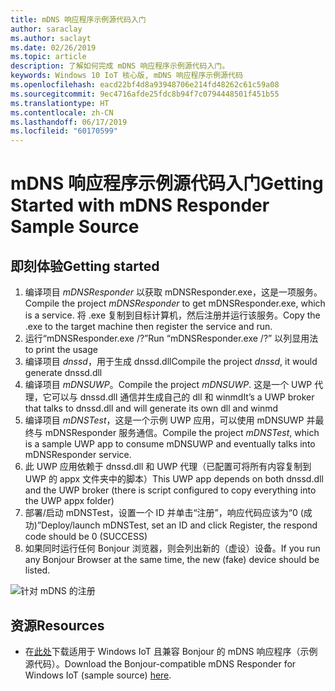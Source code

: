 ```yaml
---
title: mDNS 响应程序示例源代码入门
author: saraclay
ms.author: saclayt
ms.date: 02/26/2019
ms.topic: article
description: 了解如何完成 mDNS 响应程序示例源代码入门。
keywords: Windows 10 IoT 核心版, mDNS 响应程序示例源代码
ms.openlocfilehash: eacd22bf4d8a93948706e214fd48262c61c59a08
ms.sourcegitcommit: 9ec4716afde25fdc8b94f7c0794448501f451b55
ms.translationtype: HT
ms.contentlocale: zh-CN
ms.lasthandoff: 06/17/2019
ms.locfileid: "60170599"
---
```

# <a name="getting-started-with-mdns-responder-sample-source"></a><span data-ttu-id="c2145-104">mDNS 响应程序示例源代码入门</span><span class="sxs-lookup"><span data-stu-id="c2145-104">Getting Started with mDNS Responder Sample Source</span></span>

## <a name="getting-started"></a><span data-ttu-id="c2145-105">即刻体验</span><span class="sxs-lookup"><span data-stu-id="c2145-105">Getting started</span></span>

1.  <span data-ttu-id="c2145-106">编译项目 *mDNSResponder* 以获取 mDNSResponder.exe，这是一项服务。</span><span class="sxs-lookup"><span data-stu-id="c2145-106">Compile the project *mDNSResponder* to get mDNSResponder.exe, which is a service.</span></span> <span data-ttu-id="c2145-107">将 .exe 复制到目标计算机，然后注册并运行该服务。</span><span class="sxs-lookup"><span data-stu-id="c2145-107">Copy the .exe to the target machine then register the service and run.</span></span>
2. <span data-ttu-id="c2145-108">运行“mDNSResponder.exe /?”</span><span class="sxs-lookup"><span data-stu-id="c2145-108">Run “mDNSResponder.exe /?”</span></span> <span data-ttu-id="c2145-109">以列显用法</span><span class="sxs-lookup"><span data-stu-id="c2145-109">to print the usage</span></span>
3.  <span data-ttu-id="c2145-110">编译项目 *dnssd*，用于生成 dnssd.dll</span><span class="sxs-lookup"><span data-stu-id="c2145-110">Compile the project *dnssd*, it would generate dnssd.dll</span></span>
4.  <span data-ttu-id="c2145-111">编译项目 *mDNSUWP*。</span><span class="sxs-lookup"><span data-stu-id="c2145-111">Compile the project *mDNSUWP*.</span></span> <span data-ttu-id="c2145-112">这是一个 UWP 代理，它可以与 dnssd.dll 通信并生成自己的 dll 和 winmd</span><span class="sxs-lookup"><span data-stu-id="c2145-112">It’s a UWP broker that talks to dnssd.dll and will generate its own dll and winmd</span></span>
5.  <span data-ttu-id="c2145-113">编译项目 *mDNSTest*，这是一个示例 UWP 应用，可以使用 mDNSUWP 并最终与 mDNSResponder 服务通信。</span><span class="sxs-lookup"><span data-stu-id="c2145-113">Compile the project *mDNSTest*, which is a sample UWP app to consume mDNSUWP and eventually talks into mDNSResponder service.</span></span>
6.  <span data-ttu-id="c2145-114">此 UWP 应用依赖于 dnssd.dll 和 UWP 代理（已配置可将所有内容复制到 UWP 的 appx 文件夹中的脚本）</span><span class="sxs-lookup"><span data-stu-id="c2145-114">This UWP app depends on both dnssd.dll and the UWP broker (there is script configured to copy everything into the UWP appx folder)</span></span>
7.  <span data-ttu-id="c2145-115">部署/启动 mDNSTest，设置一个 ID 并单击“注册”，响应代码应该为“0 (成功)”</span><span class="sxs-lookup"><span data-stu-id="c2145-115">Deploy/launch mDNSTest, set an ID and click Register, the respond code should be 0 (SUCCESS)</span></span>
8.  <span data-ttu-id="c2145-116">如果同时运行任何 Bonjour 浏览器，则会列出新的（虚设）设备。</span><span class="sxs-lookup"><span data-stu-id="c2145-116">If you run any Bonjour Browser at the same time, the new (fake) device should be listed.</span></span>

![针对 mDNS 的注册](media/mDNS/mDNS1.png)

## <a name="resources"></a><span data-ttu-id="c2145-118">资源</span><span class="sxs-lookup"><span data-stu-id="c2145-118">Resources</span></span>

* <span data-ttu-id="c2145-119">在[此处](https://go.microsoft.com/fwlink/?linkid=2077676)下载适用于 Windows IoT 且兼容 Bonjour 的 mDNS 响应程序（示例源代码）。</span><span class="sxs-lookup"><span data-stu-id="c2145-119">Download the Bonjour-compatible mDNS Responder for Windows IoT (sample source) [here](https://go.microsoft.com/fwlink/?linkid=2077676).</span></span>

